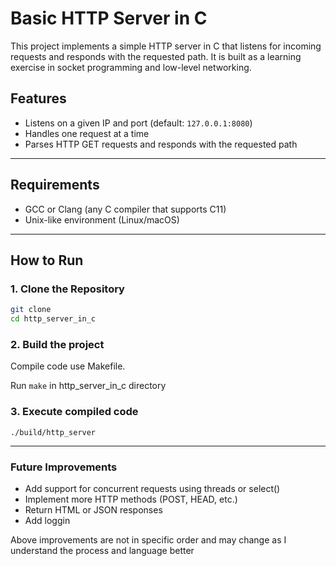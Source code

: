 # Basic HTTP Server in C

This project implements a simple HTTP server in C that listens for incoming requests and responds with the requested path. It is built as a learning exercise in socket programming and low-level networking.

## Features

- Listens on a given IP and port (default: `127.0.0.1:8080`)
- Handles one request at a time
- Parses HTTP GET requests and responds with the requested path

---

## Requirements

- GCC or Clang (any C compiler that supports C11)
- Unix-like environment (Linux/macOS)

---

## How to Run

### 1. Clone the Repository

```bash
git clone
cd http_server_in_c
```

### 2. Build the project
Compile code use Makefile.  

Run ``` make ``` in http_server_in_c directory

### 3. Execute compiled code
```./build/http_server```

---

### Future Improvements
- Add support for concurrent requests using threads or select()
- Implement more HTTP methods (POST, HEAD, etc.)
- Return HTML or JSON responses
- Add loggin

Above improvements are not in specific order and may change as I understand the process and language better
